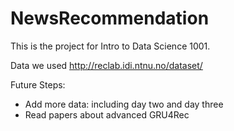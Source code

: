 # NewsRecommendation

This is the project for Intro to Data Science 1001.

Data we used  http://reclab.idi.ntnu.no/dataset/



Future Steps:

+ Add more data: including day two and day three
+ Read papers about advanced GRU4Rec